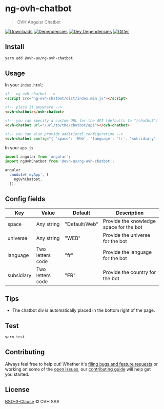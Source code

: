 # ng-ovh-chatbot

> OVH Angular Chatbot

[![Downloads](https://badgen.net/npm/dt/@ovh-ux/ng-ovh-chatbot)](https://npmjs.com/package/@ovh-ux/ng-ovh-chatbot) [![Dependencies](https://badgen.net/david/dep/ovh-ux/ng-ovh-chatbot)](https://npmjs.com/package/@ovh-ux/ng-ovh-chatbot?activeTab=dependencies) [![Dev Dependencies](https://badgen.net/david/dev/ovh-ux/ng-ovh-chatbot)](https://npmjs.com/package/@ovh-ux/ng-ovh-chatbot?activeTab=dependencies) [![Gitter](https://badgen.net/badge/gitter/ovh-ux/blue?icon=gitter)](https://gitter.im/ovh/ux)

## Install

```sh
yarn add @ovh-ux/ng-ovh-chatbot
```
## Usage

In your `index.html`:

```html
<!-- ng-ovh-chatbot -->
<script src="ng-ovh-chatbot/dist/index.min.js"></script>

<!-- place it anywhere -->
<ovh-chatbot></ovh-chatbot>

<!-- you can specify a custom URL for the API (defaults to "/chatbot") -->
<ovh-chatbot url="/url/to/the/chatbot/api"></ovh-chatbot>

<!-- you can also provide additional configuration -->
<ovh-chatbot config="{ 'space': 'Web', 'language': 'fr', 'subsidiary': 'BE' }"></ovh-chatbot>
```

In your `app.js`:

```js
import angular from 'angular';
import ngOvhChatbot from '@ovh-ux/ng-ovh-chatbot';

angular
  .module('myApp', [
    ngOvhChatbot,
  ]);
```

## Config fields

| Key        | Value            | Default       | Description                                   |
| ---------- | ---------------- | ------------- | --------------------------------------------- |
| space      | Any string       | "Default/Web" | Provide the knowledge space for the bot       |
| universe   | Any string       | "WEB"         | Provide the universe for the bot              |
| language   | Two letters code | "fr"          | Provide the language for the bot              |
| subsidiary | Two letters code | "FR"          | Provide the country for the bot               |

## Tips

* The chatbot div is automatically placed in the bottom right of the page.

## Test

```sh
yarn test
```

## Contributing

Always feel free to help out! Whether it's [filing bugs and feature requests](https://github.com/ovh-ux/ng-ovh-chatbot/issues/new) or working on some of the [open issues](https://github.com/ovh-ux/ng-ovh-chatbot/issues), our [contributing guide](CONTRIBUTING.md) will help get you started.

## License

[BSD-3-Clause](LICENSE) © OVH SAS
